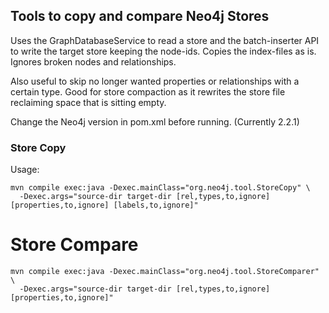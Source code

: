 ## Tools to copy and compare Neo4j Stores

Uses the GraphDatabaseService to read a store and the batch-inserter API to write the target store keeping the node-ids.
Copies the index-files as is.
Ignores broken nodes and relationships.

Also useful to skip no longer wanted properties or relationships with a certain type. Good for store compaction as it
rewrites the store file reclaiming space that is sitting empty.

Change the Neo4j version in pom.xml before running. (Currently 2.2.1)

### Store Copy

Usage:

    mvn compile exec:java -Dexec.mainClass="org.neo4j.tool.StoreCopy" \
      -Dexec.args="source-dir target-dir [rel,types,to,ignore] [properties,to,ignore] [labels,to,ignore]"

# Store Compare

    mvn compile exec:java -Dexec.mainClass="org.neo4j.tool.StoreComparer" \
      -Dexec.args="source-dir target-dir [rel,types,to,ignore] [properties,to,ignore]"
